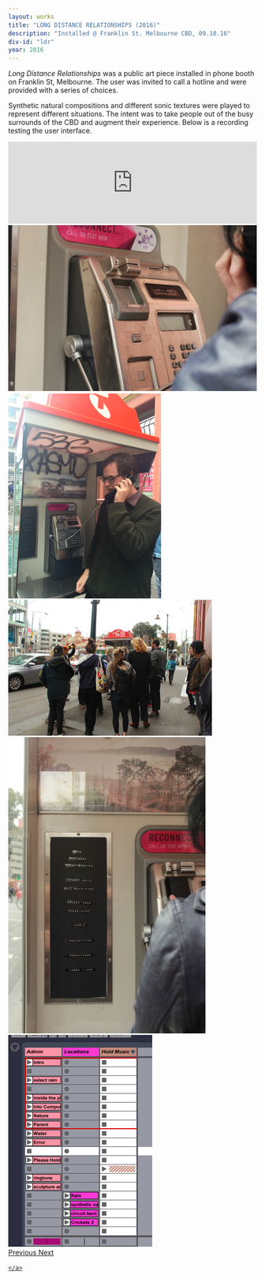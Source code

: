 ```yaml
---
layout: works
title: "LONG DISTANCE RELATIONSHIPS (2016)"
description: "Installed @ Franklin St. Melbourne CBD, 09.10.16"
div-id: "ldr"
year: 2016
---
```



*Long Distance Relationships* was a public art piece installed in phone booth on Franklin St, Melbourne. The user was invited to call a hotline and were provided with a series of choices. 

Synthetic natural
compositions and different sonic textures were played to represent different situations. The intent was to take people out of the busy surrounds of the CBD and augment their experience. Below is a recording testing the user interface.



<iframe width="100%" height="166" scrolling="no" frameborder="no" src="https://w.soundcloud.com/player/?url=https%3A//api.soundcloud.com/tracks/284510426&amp;color=ff5500"></iframe>



<div id="ldrgallery" class="carousel slide" data-ride="carousel" data-interval="false">
    <div class="carousel-inner">
        <div class="carousel-item active">
            <img class="d-block w-100" src="./images/ldr3.jpg" alt="Second slide">
        </div>
        <div class="carousel-item ">
            <img class="d-block w-100" src="./images/ldr1.png" alt="Third slide">
        </div>
        <div class="carousel-item">
            <img class="d-block w-100" src="./images/ldr2.png" alt="Fourth slide">
        </div>
        <div class="carousel-item ">
            <img class="d-block w-100" src="./images/ldr4.jpg" alt="Fourth slide">
        </div>
        <div class="carousel-item">
            <img class="d-block w-100" src="./images/ldr.png" alt="Fourth slide">
        </div>
    </div>
    <a class="carousel-control-prev" href="#ldrgallery" role="button" data-slide="prev">
        <span class="carousel-control-prev-icon" aria-hidden="true"></span>
        <span class="sr-only">Previous</span>
    </a>
    <a class="carousel-control-next" href="#ldrgallery" role="button" data-slide="next">
        <span class="carousel-control-next-icon" aria-hidden="true"></span>
        <span class="sr-only">Next</span>


    </a>
</div>

